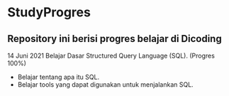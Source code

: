 # StudyProgres
Repository ini berisi progres belajar di Dicoding
--
14 Juni 2021
Belajar Dasar Structured Query Language (SQL). (Progres 100%)
* Belajar tentang apa itu SQL.
* Belajar tools yang dapat digunakan untuk menjalankan SQL.
  
